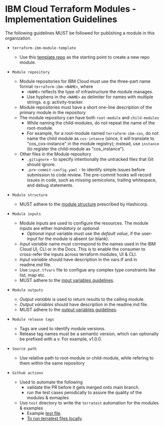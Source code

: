 # IBM Cloud Terraform Modules - Implementation Guidelines

The following guidelines MUST be followed for publishing a module in this organization.

* `terraform-ibm-module-template` 
  - Use this [template repo](https://github.com/terraform-ibm-modules/terraform-ibm-module-template) as the starting point to create a new repo module. 

* `Module repository` 
  - Module repositories for IBM Cloud must use the three-part name format `terraform-ibm-<NAME>`, where 
    * `<NAME>` reflects the type of infrastructure the module manages. 
    * Use hyphens in the `<NAME>` as delimiter for names with multiple strings. e.g: activity-tracker.
  - Module repositories must have a short one-line description of the primary module in the repository
  - The module repository can have both `root-module` and `child-modules`
    * While naming the child-modules, do not repeat the name of the root-module.  
    * For example, for a root-module named `terraform-ibm-cos`, do not name the child module as `cos-intance` (since, it will translate to "cos_cos-instance" in the module registry);  instead, use `instance` (to register the child-module as "cos_instance"). 
  - Other files in the Module repository
    * `.gitignore` -  to specify intentionally the untracked files that Git should ignore.
    * `.pre-commit-config.yaml` - to identify simple issues before submission to code review. The pre-commit hooks will record issues in code, such as missing semicolons, trailing whitespace, and debug statements. 

* `Module structure` 
  - MUST adhere to the [module structure](module_structure.md) prescribed by Hashicorp.

* `Module inputs` 
  - Module inputs are used to configure the resources. The module inputs are either _mandatory_ or _optional_
    * _Optional_ input variable must use the _default value_, if the user-input for the module is absent (or blank).
  - _Input variable_ name must correspond to the names used in the IBM Cloud UI, CLI or in the Docs. This is to enable the consumer to cross-refer the inputs across terraform modules, UI & CLI. 
  - _Input variable_ should have description in the vars.tf and in readme.md file.  
  - Use `input.tfvars` file to configue any complex type constraints like list, map etc. 
  - MUST adhere to the [input variables guidelines](input_variables.md). 

* `Module outputs` 
  - _Output variable_ is used to return results to the calling module. 
  - _Output variables_ should have description in the readme.md file. 
  - MUST adhere to the [output variables guidelines](output_values.md). 

* `Module release tags` 
  - Tags are used to identify module versions. 
  - Release tag names must be a semantic version, which can optionally be prefixed with a v. For example, v1.0.0.

* `Source path` 
  - Use relative path to root-module or child-module, while refering to them within the same repository

* `Github actions`
  - Used to automate the following
    * validate the PR before it gets merged onto main branch. 
    * run the test cases perodically to assure the quality of the modules & exmaples
  - Use `test` directory to write the `terratest` automation for the modules & examples
    * Example [test file](https://github.com/terraform-ibm-modules/terraform-ibm-iam/blob/main/test/access-group/access_group_test.go). 
    * [To run terratest files locally](terratest.md)

